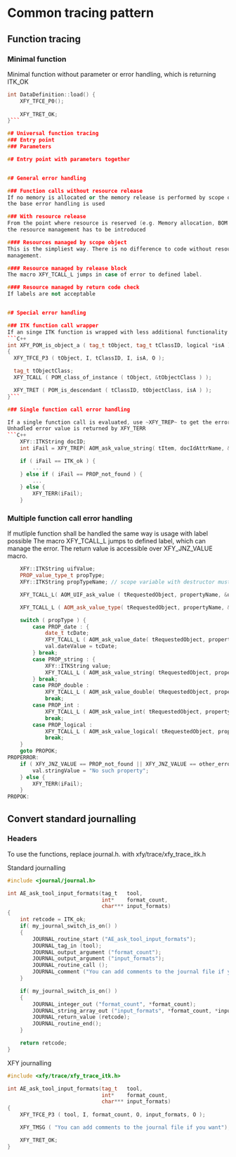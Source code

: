 # Common tracing pattern

## Function tracing

### Minimal function
Minimal function without parameter or error handling, which is returning ITK_OK
```C++
int DataDefinition::load() {
	XFY_TFCE_P0();
	
	XFY_TRET_OK;
}```

## Universal function tracing
### Entry point
### Parameters

## Entry point with parameters together


## General error handling

### Function calls without resource release
If no memory is allocated or the memory release is performed by scope object,
the base error handling is used

### With resource release
From the point where resource is reserved (e.g. Memory allocation, BOM Window opening)
the resource management has to be introduced

#### Resources managed by scope object
This is the simpliest way. There is no difference to code without resource 
management.

#### Resource managed by release block
The macro XFY_TCALL_L jumps in case of error to defined label.

#### Resource managed by return code check
If labels are not acceptable


## Special error handling

### ITK function call wrapper
If an singe ITK function is wrapped with less additional functionality
```C++
int XFY_POM_is_object_a ( tag_t tObject, tag_t tClassID, logical *isA )
{
  XFY_TFCE_P3 ( tObject, I, tClassID, I, isA, O );

  tag_t tObjectClass;
  XFY_TCALL ( POM_class_of_instance ( tObject, &tObjectClass ) );

  XFY_TRET ( POM_is_descendant ( tClassID, tObjectClass, isA ) );
}```

### Single function call error handling

If a single function call is evaluated, use ~XFY_TREP~ to get the error code.
Unhadled error value is returned by XFY_TERR
```C++
	XFY::ITKString docID;
	int iFail = XFY_TREP( AOM_ask_value_string( tItem, docIdAttrName, &docID ) );

	if ( iFail == ITK_ok ) {
		...
	} else if ( iFail == PROP_not_found ) {
		...
	} else {
		XFY_TERR(iFail);
	}
```

### Multiple function call error handling

If mutliple function shall be handled the same way is usage with label possible
The macro XFY_TCALL_L jumps to defined label, which can manage the error.
The return value is accessible over XFY_JNZ_VALUE macro.

```C++
	XFY::ITKString uifValue;
	PROP_value_type_t propType;
	XFY::ITKString propTypeName; // scope variable with destructor must be defined before first label use

	XFY_TCALL_L( AOM_UIF_ask_value ( tRequestedObject, propertyName, &uifValue, PROPERROR ) );

	XFY_TCALL_L ( AOM_ask_value_type( tRequestedObject, propertyName, &propType, &propTypeName, PROPERROR ));

	switch ( propType ) {
		case PROP_date : {
			date_t tcDate;
			XFY_TCALL_L ( AOM_ask_value_date( tRequestedObject, propertyName, &tcDate ), PROPERROR );
			val.dateValue = tcDate;
		} break;
		case PROP_string : {
			XFY::ITKString value;
			XFY_TCALL_L ( AOM_ask_value_string( tRequestedObject, propertyName, &value ), PROPERROR );
		} break;
		case PROP_double :
			XFY_TCALL_L ( AOM_ask_value_double( tRequestedObject, propertyName, &val.doubleValue ), PROPERROR );
			break;
		case PROP_int :
			XFY_TCALL_L ( AOM_ask_value_int( tRequestedObject, propertyName, &val.intValue ), PROPERROR );
			break;
		case PROP_logical :
			XFY_TCALL_L ( AOM_ask_value_logical( tRequestedObject, propertyName, &val.boolValue ), PROPERROR );
			break;
	}
	goto PROPOK;
PROPERROR:		
	if ( XFY_JNZ_VALUE == PROP_not_found || XFY_JNZ_VALUE == other_error_code  ) {
		val.stringValue = "No such property";					
	} else {
		XFY_TERR(iFail);
	}
PROPOK:	
```


## Convert standard journalling

### Headers
To use the functions, replace journal.h. with xfy/trace/xfy_trace_itk.h

Standard journalling
```C
#include <journal/journal.h>

int AE_ask_tool_input_formats(tag_t   tool,
							  int*    format_count,
							  char*** input_formats)
{
	int retcode = ITK_ok;
	if( my_journal_switch_is_on() )
	{
		JOURNAL_routine_start ("AE_ask_tool_input_formats");
		JOURNAL_tag_in (tool);
		JOURNAL_output_argument ("format_count");
		JOURNAL_output_argument ("input_formats");
		JOURNAL_routine_call ();
		JOURNAL_comment ("You can add comments to the journal file if you want");
	}

	if( my_journal_switch_is_on() )
	{
		JOURNAL_integer_out ("format_count", *format_count);
		JOURNAL_string_array_out ("input_formats", *format_count, *input_formats);
		JOURNAL_return_value (retcode);
		JOURNAL_routine_end();
	}

	return retcode;
}
```

XFY journalling

```C++
#include <xfy/trace/xfy_trace_itk.h>

int AE_ask_tool_input_formats(tag_t   tool,
							  int*    format_count,
							  char*** input_formats)
{
	XFY_TFCE_P3 ( tool, I, format_count, O, input_formats, O );

	XFY_TMSG ( "You can add comments to the journal file if you want");

	XFY_TRET_OK;
}
```

